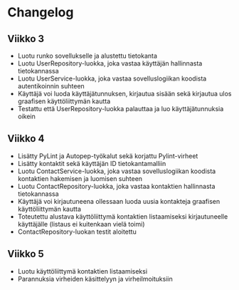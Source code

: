 # Changelog

## Viikko 3

- Luotu runko sovellukselle ja alustettu tietokanta
- Luotu UserRepository-luokka, joka vastaa käyttäjän hallinnasta tietokannassa
- Luotu UserService-luokka, joka vastaa sovelluslogiikan koodista autentikoinnin suhteen
- Käyttäjä voi luoda käyttäjätunnuksen, kirjautua sisään sekä kirjautua ulos graafisen käyttöliittymän kautta
- Testattu että UserRepository-luokka palauttaa ja luo käyttäjätunnuksia oikein

## Viikko 4

- Lisätty PyLint ja Autopep-työkalut sekä korjattu Pylint-virheet
- Lisätty kontaktit sekä käyttäjän ID tietokantamalliin
- Luotu ContactService-luokka, joka vastaa sovelluslogiikan koodista kontaktien hakemisen ja luomisen suhteen
- Luotu ContactRepository-luokka, joka vastaa kontaktien hallinnasta tietokannassa
- Käyttäjä voi kirjautuneena ollessaan luoda uusia kontakteja graafisen käyttöliittymän kautta
- Toteutettu alustava käyttöliittymä kontaktien listaamiseksi kirjautuneelle käyttäjälle (listaus ei kuitenkaan vielä toimi)
- ContactRepository-luokan testit aloitettu

## Viikko 5

- Luotu käyttöliittymä kontaktien listaamiseksi
- Parannuksia virheiden käsittelyyn ja virheilmoituksiin
